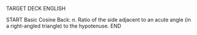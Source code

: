 TARGET DECK
ENGLISH

START
Basic
Cosine
Back: n. Ratio of the side adjacent to an acute angle (in a right-angled triangle) to the hypotenuse.
END
